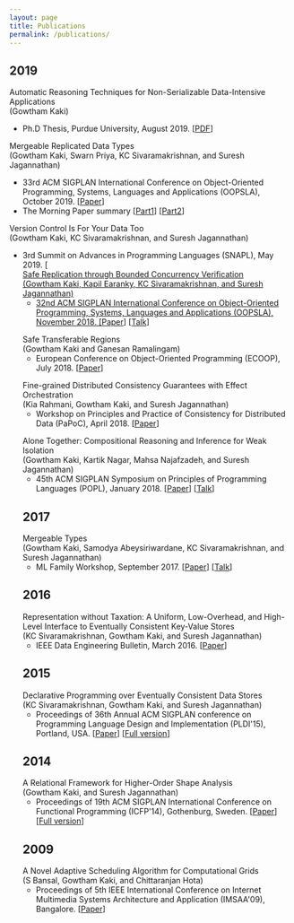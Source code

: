 ```yaml
---
layout: page
title: Publications
permalink: /publications/
---
```


<div class="publications">

<h2>2019</h2>

<p class="pub-item">
  <div class="pub-title">
    Automatic Reasoning Techniques for Non-Serializable Data-Intensive Applications
  </div>
  (Gowtham Kaki)
  <ul>
    <li>
     Ph.D Thesis, Purdue University, August 2019. [<a href="{% link docs/thesis.pdf %}">PDF</a>]
    </li>
  </ul>
</p>
<p class="pub-item">
  <div class="pub-title">
    Mergeable Replicated Data Types
  </div>
  (Gowtham Kaki, Swarn Priya, KC Sivaramakrishnan, and Suresh Jagannathan)
  <ul>
    <li>
     33rd ACM SIGPLAN International Conference on
     Object-Oriented Programming, Systems, Languages and
       Applications (OOPSLA), October 2019. [<a href="{% link docs/mrdt.pdf %}">Paper</a>]
    </li>
    <li>
      The Morning Paper summary
         [<a
           href="https://blog.acolyer.org/2019/11/25/mergeable-replicated-data-types-part-i/">Part1</a>]
         [<a
           href="https://blog.acolyer.org/2019/11/27/mergeable-replicated-data-types-part-ii/">Part2</a>]
    </li>
  </ul>
</p>
<p class="pub-item">
  <div class="pub-title">
    Version Control Is For Your Data Too
  </div>
  (Gowtham Kaki, KC Sivaramakrishnan, and Suresh Jagannathan)
  <ul>
    <li>
     3rd Summit on Advances in Programming Languages (SNAPL), May 2019.
     [<a href="{% link docs/snapl19.pdf %}>Pre-print</a>]
    </li>
  </ul>
</p>

<h2>2018</h2>

<p class="pub-item">
  <div class="pub-title">
    Safe Replication through Bounded Concurrency Verification
  </div>
  (Gowtham Kaki, Kapil Earanky, KC Sivaramakrishnan, and Suresh
  Jagannathan)
  <ul>
    <li>
     32nd ACM SIGPLAN International Conference on
     Object-Oriented Programming, Systems, Languages and
     Applications (OOPSLA), November 2018. [<a
       href="{% link docs/q9.pdf %}">Paper</a>]
     [<a href="https://www.youtube.com/watch?v=OCQpj2f4qJc">Talk</a>]
    </li>
  </ul>
</p>
<p class="pub-item">
  <div class="pub-title">
    Safe Transferable Regions
  </div>
  (Gowtham Kaki and Ganesan Ramalingam)
  <ul>
    <li>
     European Conference on Object-Oriented Programming
       (ECOOP), July 2018. [<a
      href="{% link docs/ecoop18.pdf %}">Paper</a>]
    </li>
  </ul>
</p>
<p class="pub-item">
  <div class="pub-title">
   Fine-grained Distributed Consistency Guarantees with Effect Orchestration
  </div>
  (Kia Rahmani, Gowtham Kaki, and Suresh Jagannathan)
  <ul>
    <li>
     Workshop on Principles and Practice of Consistency
     for Distributed Data (PaPoC), April 2018. [<a
       href="{% link docs/papoc18.pdf %}">Paper</a>]
    </li>
  </ul>
</p>
<p class="pub-item">
  <div class="pub-title">
   Alone Together: Compositional Reasoning and Inference for
   Weak Isolation
  </div>
  (Gowtham Kaki, Kartik Nagar, Mahsa Najafzadeh, and Suresh Jagannathan)
  <ul>
    <li>
     45th ACM SIGPLAN Symposium on Principles of Programming
     Languages (POPL), January 2018. [<a
       href="{% link docs/popl18.pdf %}">Paper</a>]
     [<a href="https://www.youtube.com/watch?v=VQ-amH2Y67A">Talk</a>]
    </li>
  </ul>
</p>

<h2>2017</h2>

<p class="pub-item">
  <div class="pub-title">
   Mergeable Types
  </div>
  (Gowtham Kaki, Samodya Abeysiriwardane, KC Sivaramakrishnan, and Suresh Jagannathan)
  <ul>
    <li>
    ML Family Workshop, September 2017. [<a
      href="https://goo.gl/zT4UDn">Paper</a>]
     [<a href="https://www.youtube.com/watch?v=nHnnjm7nAGY">Talk</a>]
    </li>
</ul>
</p>

<h2>2016</h2>

<p class="pub-item">
  <div class="pub-title">
    Representation without Taxation: A Uniform,
    Low-Overhead, and High-Level Interface to Eventually
    Consistent Key-Value Stores
  </div>
  (KC Sivaramakrishnan, Gowtham Kaki, and Suresh Jagannathan)
  <ul>
    <li>
    IEEE Data Engineering Bulletin, March 2016. [<a
      href="{% link docs/quelea_ieee16.pdf %}">Paper</a>]
    </li>
</ul>
</p>

<h2>2015</h2>

<p class="pub-item">
  <div class="pub-title">
    Declarative Programming over Eventually Consistent Data
    Stores
  </div>
  (KC Sivaramakrishnan, Gowtham Kaki, and Suresh Jagannathan)
  <ul>
    <li>
      Proceedings of 36th Annual ACM SIGPLAN conference on
      Programming Language Design and Implementation
      (PLDI'15), Portland, USA. [<a href="{% link docs/quelea.pdf %}">Paper</a>] [<a
        href="http://docs.lib.purdue.edu/cstech/1776/">Full version</a>]
    </li>
</ul>
</p>

<h2>2014</h2>

<p class="pub-item">
  <div class="pub-title"> A Relational Framework for
    Higher-Order Shape Analysis</div>
    (Gowtham Kaki, and Suresh Jagannathan)
  <ul>
    <li>
      Proceedings of 19th ACM SIGPLAN International
      Conference on Functional Programming (ICFP'14),
      Gothenburg, Sweden. [<a href="{% link docs/icfp2014.pdf %}">Paper</a>][<a href="http://docs.lib.purdue.edu/cstech/1772/">Full version</a>]
    </li>
</ul>

<h2>2009</h2>

</p>
<p class="pub-item">
  <div class="pub-title"> A Novel Adaptive Scheduling
  Algorithm for Computational Grids</div>
  (S Bansal, Gowtham Kaki, and Chittaranjan Hota)
  <ul>
    <li>Proceedings of 5th IEEE
    International Conference on Internet Multimedia Systems
    Architecture and Application (IMSAA'09), Bangalore.
    [<a
    href="http://www.researchgate.net/publication/224127688_Novel_adaptive_scheduling_algorithm_for_computational_grid">Paper</a>]
    </li>
  </ul>
</p>

</div>
